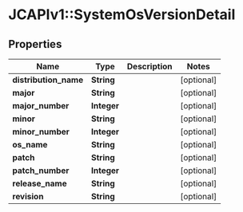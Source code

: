 # JCAPIv1::SystemOsVersionDetail

## Properties
Name | Type | Description | Notes
------------ | ------------- | ------------- | -------------
**distribution_name** | **String** |  | [optional] 
**major** | **String** |  | [optional] 
**major_number** | **Integer** |  | [optional] 
**minor** | **String** |  | [optional] 
**minor_number** | **Integer** |  | [optional] 
**os_name** | **String** |  | [optional] 
**patch** | **String** |  | [optional] 
**patch_number** | **Integer** |  | [optional] 
**release_name** | **String** |  | [optional] 
**revision** | **String** |  | [optional] 

